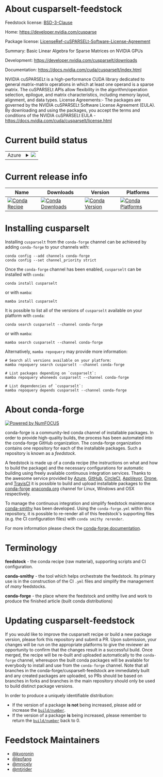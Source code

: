 About cusparselt-feedstock
==========================

Feedstock license: [BSD-3-Clause](https://github.com/conda-forge/cusparselt-feedstock/blob/main/LICENSE.txt)

Home: https://developer.nvidia.com/cusparse

Package license: [LicenseRef-cuSPARSELt-Software-License-Agreement](https://docs.nvidia.com/cuda/cusparselt/license.html)

Summary: Basic Linear Algebra for Sparse Matrices on NVIDIA GPUs

Development: https://developer.nvidia.com/cusparselt/downloads

Documentation: https://docs.nvidia.com/cuda/cusparselt/index.html

NVIDIA cuSPARSELt is a high-performance CUDA library dedicated to general
matrix-matrix operations in which at least one operand is a sparse matrix.
The cuSPARSELt APIs allow flexibility in the algorithm/operation selection,
epilogue, and matrix characteristics, including memory layout,
alignment, and data types.
License Agreements:- The packages are governed by the NVIDIA cuSPARSELt
Software License Agreement (EULA). By downloading and using the packages,
you accept the terms and conditions of the NVIDIA cuSPARSELt EULA -
https://docs.nvidia.com/cuda/cusparselt/license.html


Current build status
====================


<table>
    
  <tr>
    <td>Azure</td>
    <td>
      <details>
        <summary>
          <a href="https://dev.azure.com/conda-forge/feedstock-builds/_build/latest?definitionId=12235&branchName=main">
            <img src="https://dev.azure.com/conda-forge/feedstock-builds/_apis/build/status/cusparselt-feedstock?branchName=main">
          </a>
        </summary>
        <table>
          <thead><tr><th>Variant</th><th>Status</th></tr></thead>
          <tbody><tr>
              <td>linux_64_c_compiler_version13cuda_compilercuda-nvcccuda_compiler_version12.6cxx_compiler_version13</td>
              <td>
                <a href="https://dev.azure.com/conda-forge/feedstock-builds/_build/latest?definitionId=12235&branchName=main">
                  <img src="https://dev.azure.com/conda-forge/feedstock-builds/_apis/build/status/cusparselt-feedstock?branchName=main&jobName=linux&configuration=linux%20linux_64_c_compiler_version13cuda_compilercuda-nvcccuda_compiler_version12.6cxx_compiler_version13" alt="variant">
                </a>
              </td>
            </tr><tr>
              <td>linux_aarch64_c_compiler_version13cuda_compilercuda-nvcccuda_compiler_version12.6cxx_compiler_version13</td>
              <td>
                <a href="https://dev.azure.com/conda-forge/feedstock-builds/_build/latest?definitionId=12235&branchName=main">
                  <img src="https://dev.azure.com/conda-forge/feedstock-builds/_apis/build/status/cusparselt-feedstock?branchName=main&jobName=linux&configuration=linux%20linux_aarch64_c_compiler_version13cuda_compilercuda-nvcccuda_compiler_version12.6cxx_compiler_version13" alt="variant">
                </a>
              </td>
            </tr><tr>
              <td>win_64_cuda_compilercuda-nvcccuda_compiler_version12.6</td>
              <td>
                <a href="https://dev.azure.com/conda-forge/feedstock-builds/_build/latest?definitionId=12235&branchName=main">
                  <img src="https://dev.azure.com/conda-forge/feedstock-builds/_apis/build/status/cusparselt-feedstock?branchName=main&jobName=win&configuration=win%20win_64_cuda_compilercuda-nvcccuda_compiler_version12.6" alt="variant">
                </a>
              </td>
            </tr>
          </tbody>
        </table>
      </details>
    </td>
  </tr>
</table>

Current release info
====================

| Name | Downloads | Version | Platforms |
| --- | --- | --- | --- |
| [![Conda Recipe](https://img.shields.io/badge/recipe-cusparselt-green.svg)](https://anaconda.org/conda-forge/cusparselt) | [![Conda Downloads](https://img.shields.io/conda/dn/conda-forge/cusparselt.svg)](https://anaconda.org/conda-forge/cusparselt) | [![Conda Version](https://img.shields.io/conda/vn/conda-forge/cusparselt.svg)](https://anaconda.org/conda-forge/cusparselt) | [![Conda Platforms](https://img.shields.io/conda/pn/conda-forge/cusparselt.svg)](https://anaconda.org/conda-forge/cusparselt) |

Installing cusparselt
=====================

Installing `cusparselt` from the `conda-forge` channel can be achieved by adding `conda-forge` to your channels with:

```
conda config --add channels conda-forge
conda config --set channel_priority strict
```

Once the `conda-forge` channel has been enabled, `cusparselt` can be installed with `conda`:

```
conda install cusparselt
```

or with `mamba`:

```
mamba install cusparselt
```

It is possible to list all of the versions of `cusparselt` available on your platform with `conda`:

```
conda search cusparselt --channel conda-forge
```

or with `mamba`:

```
mamba search cusparselt --channel conda-forge
```

Alternatively, `mamba repoquery` may provide more information:

```
# Search all versions available on your platform:
mamba repoquery search cusparselt --channel conda-forge

# List packages depending on `cusparselt`:
mamba repoquery whoneeds cusparselt --channel conda-forge

# List dependencies of `cusparselt`:
mamba repoquery depends cusparselt --channel conda-forge
```


About conda-forge
=================

[![Powered by
NumFOCUS](https://img.shields.io/badge/powered%20by-NumFOCUS-orange.svg?style=flat&colorA=E1523D&colorB=007D8A)](https://numfocus.org)

conda-forge is a community-led conda channel of installable packages.
In order to provide high-quality builds, the process has been automated into the
conda-forge GitHub organization. The conda-forge organization contains one repository
for each of the installable packages. Such a repository is known as a *feedstock*.

A feedstock is made up of a conda recipe (the instructions on what and how to build
the package) and the necessary configurations for automatic building using freely
available continuous integration services. Thanks to the awesome service provided by
[Azure](https://azure.microsoft.com/en-us/services/devops/), [GitHub](https://github.com/),
[CircleCI](https://circleci.com/), [AppVeyor](https://www.appveyor.com/),
[Drone](https://cloud.drone.io/welcome), and [TravisCI](https://travis-ci.com/)
it is possible to build and upload installable packages to the
[conda-forge](https://anaconda.org/conda-forge) [anaconda.org](https://anaconda.org/)
channel for Linux, Windows and OSX respectively.

To manage the continuous integration and simplify feedstock maintenance
[conda-smithy](https://github.com/conda-forge/conda-smithy) has been developed.
Using the ``conda-forge.yml`` within this repository, it is possible to re-render all of
this feedstock's supporting files (e.g. the CI configuration files) with ``conda smithy rerender``.

For more information please check the [conda-forge documentation](https://conda-forge.org/docs/).

Terminology
===========

**feedstock** - the conda recipe (raw material), supporting scripts and CI configuration.

**conda-smithy** - the tool which helps orchestrate the feedstock.
                   Its primary use is in the construction of the CI ``.yml`` files
                   and simplify the management of *many* feedstocks.

**conda-forge** - the place where the feedstock and smithy live and work to
                  produce the finished article (built conda distributions)


Updating cusparselt-feedstock
=============================

If you would like to improve the cusparselt recipe or build a new
package version, please fork this repository and submit a PR. Upon submission,
your changes will be run on the appropriate platforms to give the reviewer an
opportunity to confirm that the changes result in a successful build. Once
merged, the recipe will be re-built and uploaded automatically to the
`conda-forge` channel, whereupon the built conda packages will be available for
everybody to install and use from the `conda-forge` channel.
Note that all branches in the conda-forge/cusparselt-feedstock are
immediately built and any created packages are uploaded, so PRs should be based
on branches in forks and branches in the main repository should only be used to
build distinct package versions.

In order to produce a uniquely identifiable distribution:
 * If the version of a package **is not** being increased, please add or increase
   the [``build/number``](https://docs.conda.io/projects/conda-build/en/latest/resources/define-metadata.html#build-number-and-string).
 * If the version of a package **is** being increased, please remember to return
   the [``build/number``](https://docs.conda.io/projects/conda-build/en/latest/resources/define-metadata.html#build-number-and-string)
   back to 0.

Feedstock Maintainers
=====================

* [@kvoronin](https://github.com/kvoronin/)
* [@leofang](https://github.com/leofang/)
* [@mnicely](https://github.com/mnicely/)
* [@mtjrider](https://github.com/mtjrider/)


<!-- dummy commit to enable rerendering -->

